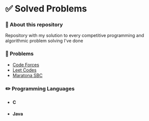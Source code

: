 # ✅  **Solved Problems**


### 📝 About this repository ###
Repository with my solution to every competitive programming and algorithmic problem solving I've done

### 🧩 Problems ###
- [Code Forces](/codeforce)
- [Leet Codes](/leetcode)
- [Maratona SBC](/maratona_SBC)


### ✏️ Programming Languages ###
- #### C ####
- #### Java ####
